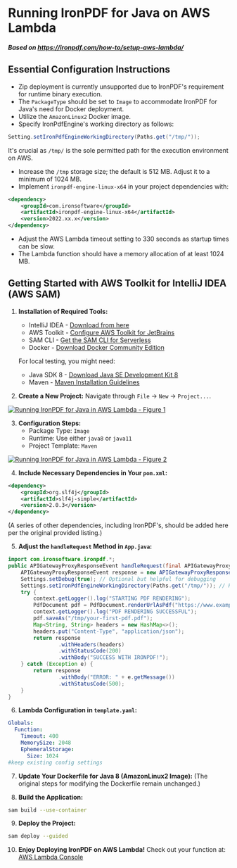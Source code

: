 # Running IronPDF for Java on AWS Lambda

***Based on <https://ironpdf.com/how-to/setup-aws-lambda/>***


## Essential Configuration Instructions

- Zip deployment is currently unsupported due to IronPDF's requirement for runtime binary execution.
- The `PackageType` should be set to `Image` to accommodate IronPDF for Java's need for Docker deployment.
- Utilize the `AmazonLinux2` Docker image.
- Specify IronPdfEngine's working directory as follows:

```java
Setting.setIronPdfEngineWorkingDirectory(Paths.get("/tmp/"));
```

It's crucial as `/tmp/` is the sole permitted path for the execution environment on AWS.

- Increase the `/tmp` storage size; the default is 512 MB. Adjust it to a minimum of 1024 MB.
- Implement `ironpdf-engine-linux-x64` in your project dependencies with:

```xml
<dependency>
    <groupId>com.ironsoftware</groupId>
    <artifactId>ironpdf-engine-linux-x64</artifactId>
    <version>2022.xx.x</version>
</dependency>
```

- Adjust the AWS Lambda timeout setting to 330 seconds as startup times can be slow.
- The Lambda function should have a memory allocation of at least 1024 MB.

## Getting Started with AWS Toolkit for IntelliJ IDEA (AWS SAM)

1. **Installation of Required Tools:**
   
   - IntelliJ IDEA - [Download from here](https://www.jetbrains.com/idea/download/)
   - AWS Toolkit - [Configure AWS Toolkit for JetBrains](https://docs.aws.amazon.com/toolkit-for-jetbrains/latest/userguide/setup-toolkit.html)
   - SAM CLI - [Get the SAM CLI for Serverless](https://docs.aws.amazon.com/serverless-application-model/latest/developerguide/serverless-sam-cli-install.html)
   - Docker - [Download Docker Community Edition](https://hub.docker.com/search/?type=edition&offering=community)

    For local testing, you might need:
    - Java SDK 8 - [Download Java SE Development Kit 8](http://www.oracle.com/technetwork/java/javase/downloads/jdk8-downloads-2133151.html)
    - Maven - [Maven Installation Guidelines](https://maven.apache.org/install.html)

2. **Create a New Project:**
   Navigate through `File` -> `New` -> `Project...`.

<div class="content-img-align-center">
	<div class="center-image-wrapper">
		<a rel="nofollow" href="https://ironpdf.com/static-assets/ironpdf-java/howto/aws-lamda/aws1.webp" target="_blank"><img src="https://ironpdf.com/static-assets/ironpdf-java/howto/aws-lamda/aws1.webp" alt="Running IronPDF for Java in AWS Lambda - Figure 1" class="img-responsive add-shadow"></a>
	</div>
</div>

3. **Configuration Steps:**
   - Package Type: `Image`
   - Runtime: Use either `java8` or `java11`
   - Project Template: `Maven`

<div class="content-img-align-center">
	<div class="center-image-wrapper">
		<a rel="nofollow" href="https://ironpdf.com/static-assets/ironpdf-java/howto/aws-lamda/aws2.webp" target="_blank"><img src="https://ironpdf.com/static-assets/ironpdf-java/howto/aws-lamda/aws2.webp" alt="Running IronPDF for Java in AWS Lambda - Figure 2" class="img-responsive add-shadow"></a>
	</div>
</div>

4. **Include Necessary Dependencies in Your `pom.xml`:**

```xml
<dependency>
    <groupId>org.slf4j</groupId>
    <artifactId>slf4j-simple</artifactId>
    <version>2.0.3</version>
</dependency>
```
(A series of other dependencies, including IronPDF's, should be added here per the original provided listing.)

5. **Adjust the `handleRequest` Method in `App.java`:**

```java
import com.ironsoftware.ironpdf.*;
public APIGatewayProxyResponseEvent handleRequest(final APIGatewayProxyRequestEvent input, final Context context) {
    APIGatewayProxyResponseEvent response = new APIGatewayProxyResponseEvent();
    Settings.setDebug(true); // Optional but helpful for debugging
    Settings.setIronPdfEngineWorkingDirectory(Paths.get("/tmp/")); // Required
    try {
        context.getLogger().log("STARTING PDF RENDERING");
        PdfDocument pdf = PdfDocument.renderUrlAsPdf("https://www.example.com");
        context.getLogger().log("PDF RENDERING SUCCESSFUL");
        pdf.saveAs("/tmp/your-first-pdf.pdf");
        Map<String, String> headers = new HashMap<>();
        headers.put("Content-Type", "application/json");
        return response
                .withHeaders(headers)
                .withStatusCode(200)
                .withBody("SUCCESS WITH IRONPDF!");
    } catch (Exception e) {
        return response
                .withBody("ERROR: " + e.getMessage())
                .withStatusCode(500);
    }
}
```

6. **Lambda Configuration in `template.yaml`:**

```yaml
Globals:
  Function:
    Timeout: 400
    MemorySize: 2048
    EphemeralStorage:
      Size: 1024
#keep existing config settings    
```

7. **Update Your Dockerfile for Java 8 (AmazonLinux2 Image):**
(The original steps for modifying the Dockerfile remain unchanged.)

8. **Build the Application:**

```bash
sam build --use-container
```

9. **Deploy the Project:**

```bash
sam deploy --guided
```

10. **Enjoy Deploying IronPDF on AWS Lambda!**
   Check out your function at: [AWS Lambda Console](https://console.aws.amazon.com/lambda/home)